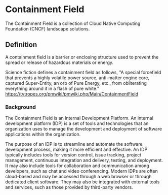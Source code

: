 # Containment Field

The Containment Field is a collection of Cloud Native Computing Foundation (CNCF) landscape solutions.

## Definition

A containment field is a barrier or enclosing structure used to prevent the spread or release of hazardous materials or energy.

Science fiction defines a containment field as follows, "A special forcefield that prevents a highly volatile power source, anti-matter engine core, captured Super-Entity, an orb of Pure Energy, etc., from obliterating everything around it in a flash of pure white." <https://tvtropes.org/pmwiki/pmwiki.php/Main/ContainmentField>

### Background

The Containment Field is an Internal Development Platform. An internal development platform (IDP) is a set of tools and technologies that an organization uses to manage the development and deployment of software applications within the organization.

The purpose of an IDP is to streamline and automate the software development process, making it more efficient and effective. An IDP typically includes tools for version control, issue tracking, project management, continuous integration and delivery, testing, and deployment. It may also include tools for collaboration and communication among developers, such as chat and video conferencing. Modern IDPs are often cloud-based and may be accessed through a web browser or through dedicated client software. They may also be integrated with external tools and services, such as those provided by third-party vendors.
